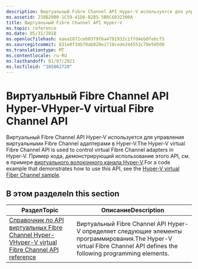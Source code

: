 ```yaml
---
description: Виртуальный Fibre Channel API Hyper-V используется для управления виртуальными Fibre Channel адаптерами в Hyper-V.
ms.assetid: 238B20B0-1C59-41D0-B2B5-5B0C6032300A
title: Виртуальный Fibre Channel API Hyper-V
ms.topic: reference
ms.date: 05/31/2018
ms.openlocfilehash: eaea1872ce60379f6a4791932c1ffd4eb0febcf5
ms.sourcegitcommit: 831e8f3db78ab820e1710cede244553c70e50500
ms.translationtype: MT
ms.contentlocale: ru-RU
ms.lasthandoff: 01/07/2021
ms.locfileid: "105662720"
---
```

# <a name="hyper-v-virtual-fibre-channel-api"></a><span data-ttu-id="25076-103">Виртуальный Fibre Channel API Hyper-V</span><span class="sxs-lookup"><span data-stu-id="25076-103">Hyper-V virtual Fibre Channel API</span></span>

<span data-ttu-id="25076-104">Виртуальный Fibre Channel API Hyper-V используется для управления виртуальными Fibre Channel адаптерами в Hyper-V.</span><span class="sxs-lookup"><span data-stu-id="25076-104">The Hyper-V virtual Fibre Channel API is used to control virtual Fibre Channel adapters in Hyper-V.</span></span> <span data-ttu-id="25076-105">Пример кода, демонстрирующий использование этого API, см. в примере [виртуального волоконного канала Hyper-V](https://github.com/microsoft/Windows-classic-samples/tree/master/Samples/Hyper-V/FibreChannel).</span><span class="sxs-lookup"><span data-stu-id="25076-105">For a code example that demonstrates how to use this API, see the [Hyper-V virtual Fiber Channel sample](https://github.com/microsoft/Windows-classic-samples/tree/master/Samples/Hyper-V/FibreChannel).</span></span>

## <a name="in-this-section"></a><span data-ttu-id="25076-106">В этом разделе</span><span class="sxs-lookup"><span data-stu-id="25076-106">In this section</span></span>



| <span data-ttu-id="25076-107">Раздел</span><span class="sxs-lookup"><span data-stu-id="25076-107">Topic</span></span>                                                                                                      | <span data-ttu-id="25076-108">Описание</span><span class="sxs-lookup"><span data-stu-id="25076-108">Description</span></span>                                                                                  |
|------------------------------------------------------------------------------------------------------------|----------------------------------------------------------------------------------------------|
| [<span data-ttu-id="25076-109">Справочник по API виртуальных Fibre Channel Hyper-V</span><span class="sxs-lookup"><span data-stu-id="25076-109">Hyper-V virtual Fibre Channel API reference</span></span>](hyper-v-virtual-fiber-channels-api-reference.md)<br/> | <span data-ttu-id="25076-110">Виртуальный Fibre Channel API Hyper-V определяет следующие элементы программирования.</span><span class="sxs-lookup"><span data-stu-id="25076-110">The Hyper-V virtual Fibre Channel API defines the following programming elements.</span></span><br/> |



 

 

 




